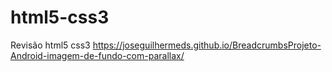 # html5-css3
 Revisão html5 css3
https://joseguilhermeds.github.io/BreadcrumbsProjeto-Android-imagem-de-fundo-com-parallax/
